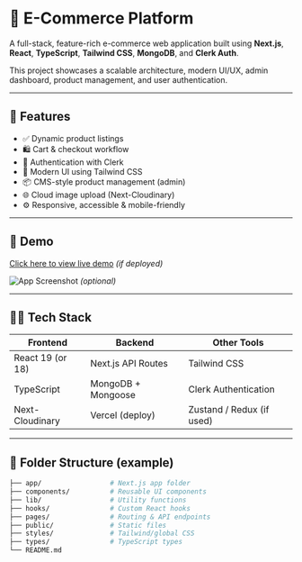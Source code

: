 # 🛒 E-Commerce Platform

A full-stack, feature-rich e-commerce web application built using **Next.js**, **React**, **TypeScript**, **Tailwind CSS**, **MongoDB**, and **Clerk Auth**. 

This project showcases a scalable architecture, modern UI/UX, admin dashboard, product management, and user authentication.

---

## 🚀 Features

- ✅ Dynamic product listings
- 🛍️ Cart & checkout workflow
- 🔐 Authentication with Clerk
- 🎨 Modern UI using Tailwind CSS
- 📦 CMS-style product management (admin)
- 🌐 Cloud image upload (Next-Cloudinary)
- ⚙️ Responsive, accessible & mobile-friendly

---

## 📸 Demo

[Click here to view live demo](https://your-deployed-app-url.com) *(if deployed)*

![App Screenshot](./public/screenshot.png) *(optional)*

---

## 🧑‍💻 Tech Stack

| Frontend        | Backend            | Other Tools          |
|-----------------|--------------------|-----------------------|
| React 19 (or 18)| Next.js API Routes | Tailwind CSS          |
| TypeScript      | MongoDB + Mongoose | Clerk Authentication  |
| Next-Cloudinary | Vercel (deploy)    | Zustand / Redux (if used) |

---

## 📁 Folder Structure (example)

```bash
├── app/                 # Next.js app folder
├── components/          # Reusable UI components
├── lib/                 # Utility functions
├── hooks/               # Custom React hooks
├── pages/               # Routing & API endpoints
├── public/              # Static files
├── styles/              # Tailwind/global CSS
├── types/               # TypeScript types
└── README.md
